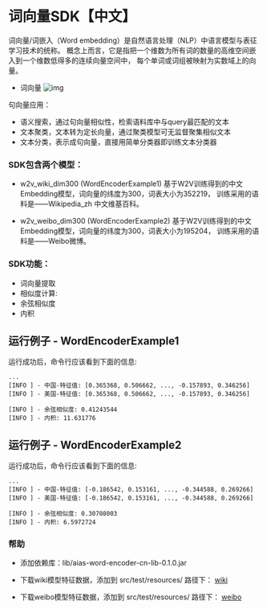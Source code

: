 # 词向量SDK【中文】
词向量/词嵌入（Word embedding）是自然语言处理（NLP）中语言模型与表征学习技术的统称。
概念上而言，它是指把一个维数为所有词的数量的高维空间嵌入到一个维数低得多的连续向量空间中，
每个单词或词组被映射为实数域上的向量。


- 词向量
![img](https://djl-model.oss-cn-hongkong.aliyuncs.com/AIAS/nlp_sdks/word_vector.jpeg)


句向量应用：
- 语义搜索，通过句向量相似性，检索语料库中与query最匹配的文本
- 文本聚类，文本转为定长向量，通过聚类模型可无监督聚集相似文本
- 文本分类，表示成句向量，直接用简单分类器即训练文本分类器


### SDK包含两个模型：
-  w2v_wiki_dim300 (WordEncoderExample1)
   基于W2V训练得到的中文Embedding模型，词向量的纬度为300，词表大小为352219，
   训练采用的语料是——Wikipedia_zh 中文维基百科。
  
-  w2v_weibo_dim300 (WordEncoderExample2)
   基于W2V训练得到的中文Embedding模型，词向量的纬度为300，词表大小为195204，
   训练采用的语料是——Weibo微博。

### SDK功能：
- 词向量提取
- 相似度计算:
-   余弦相似度
-   内积
 
## 运行例子 - WordEncoderExample1
运行成功后，命令行应该看到下面的信息:
```text
...
[INFO ] - 中国-特征值: [0.365368, 0.506662, ..., -0.157893, 0.346256]
[INFO ] - 美国-特征值: [0.365368, 0.506662, ..., -0.157893, 0.346256]

[INFO ] - 余弦相似度: 0.41243544
[INFO ] - 内积: 11.631776
```
## 运行例子 - WordEncoderExample2
运行成功后，命令行应该看到下面的信息:
```text
...
[INFO ] - 中国-特征值: [-0.186542, 0.153161, ..., -0.344588, 0.269266]
[INFO ] - 美国-特征值: [-0.186542, 0.153161, ..., -0.344588, 0.269266]

[INFO ] - 余弦相似度: 0.30708003
[INFO ] - 内积: 6.5972724
```

### 帮助 
-  添加依赖库：lib/aias-word-encoder-cn-lib-0.1.0.jar
-  下载wiki模型特征数据，添加到 src/test/resources/ 路径下：
[wiki](https://djl-model.oss-cn-hongkong.aliyuncs.com/models/nlp_models/w2v_wiki_dim300.npy) 

-  下载weibo模型特征数据，添加到 src/test/resources/ 路径下：
[weibo](https://djl-model.oss-cn-hongkong.aliyuncs.com/models/nlp_models/w2v_weibo_dim300.npy) 
